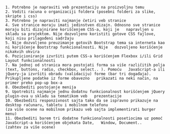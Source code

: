     1. Potrebno je napraviti veb prezentaciju na proizvoljnu temu
    2. Voditi racuna o organizaciji foldera (posebni folderi za slike, skripte i css)
    3. Potrebno je napraviti najmanje četiri veb stranice
    4. Sve stranice moraju imati jedinstven dizajn. Odnosno sve stranice moraju biti dizajnirane korišćenjem CSS-a, koji je   napravljen u skladu sa projektom. Nije dozvoljeno koristiti gotove CSS fajlove, koji nisu prilagođeni sadržaju
    5. Nije dozvoljeno preuzimanje gotovih Bootstrap tema sa interneta kao ni korišćenje Bootstrap funkcionalnosti. Nije   dozvoljeno korišćenje nikakvih okvira
    6. Pozicioniranje izvršiti putem CSS-a korišćenjem Flexbox i/ili Grid Layout funkcionalnosti
    7. Na jednoj od stranica mora postojati forma sa više različitih polja (text, buttons, radio, checkbox, select.. ). Pomoću   JavaScript-a ili jQuery-ja izvršiti obradu (validaciju) forme (bar tri događaja). Prikupljene podatke iz forme obavezno   prikazati na neki način, na primer preko pop-up box-a
    8. Obezbediti postojanje menija 
    9. Upotrebiti najmanje jednu dodatnu funkcionalnost korišćenjem jQuery plugin-ova u skladu sa tematikom veb   prezentacije
    10. Obezbediti responzivnost sajta tako da se ispravno prikazuje na desktop računaru, tabletu i mobilnom telefonu
    (za više ocene na mobilnom prikazu veb sajta implementirati burger menu)
    11. Obezbediti barem tri dodatne funkcionalnosti posetiocima uz pomoć JavaScript-a korišćenjem objekata Date,   Window, Document.. 
    (zahtev za više ocene)